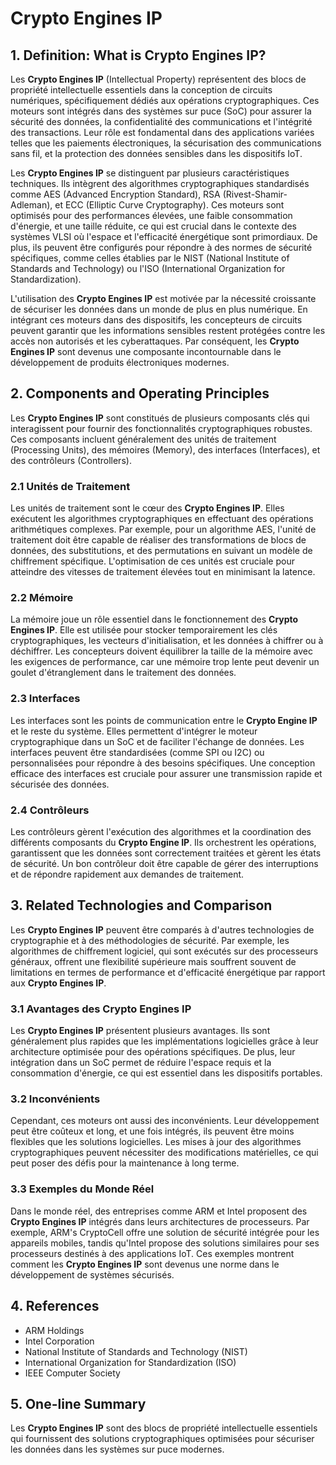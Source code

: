 # Crypto Engines IP

## 1. Definition: What is **Crypto Engines IP**?
Les **Crypto Engines IP** (Intellectual Property) représentent des blocs de propriété intellectuelle essentiels dans la conception de circuits numériques, spécifiquement dédiés aux opérations cryptographiques. Ces moteurs sont intégrés dans des systèmes sur puce (SoC) pour assurer la sécurité des données, la confidentialité des communications et l'intégrité des transactions. Leur rôle est fondamental dans des applications variées telles que les paiements électroniques, la sécurisation des communications sans fil, et la protection des données sensibles dans les dispositifs IoT.

Les **Crypto Engines IP** se distinguent par plusieurs caractéristiques techniques. Ils intègrent des algorithmes cryptographiques standardisés comme AES (Advanced Encryption Standard), RSA (Rivest-Shamir-Adleman), et ECC (Elliptic Curve Cryptography). Ces moteurs sont optimisés pour des performances élevées, une faible consommation d'énergie, et une taille réduite, ce qui est crucial dans le contexte des systèmes VLSI où l'espace et l'efficacité énergétique sont primordiaux. De plus, ils peuvent être configurés pour répondre à des normes de sécurité spécifiques, comme celles établies par le NIST (National Institute of Standards and Technology) ou l'ISO (International Organization for Standardization).

L'utilisation des **Crypto Engines IP** est motivée par la nécessité croissante de sécuriser les données dans un monde de plus en plus numérique. En intégrant ces moteurs dans des dispositifs, les concepteurs de circuits peuvent garantir que les informations sensibles restent protégées contre les accès non autorisés et les cyberattaques. Par conséquent, les **Crypto Engines IP** sont devenus une composante incontournable dans le développement de produits électroniques modernes.

## 2. Components and Operating Principles
Les **Crypto Engines IP** sont constitués de plusieurs composants clés qui interagissent pour fournir des fonctionnalités cryptographiques robustes. Ces composants incluent généralement des unités de traitement (Processing Units), des mémoires (Memory), des interfaces (Interfaces), et des contrôleurs (Controllers).

### 2.1 Unités de Traitement
Les unités de traitement sont le cœur des **Crypto Engines IP**. Elles exécutent les algorithmes cryptographiques en effectuant des opérations arithmétiques complexes. Par exemple, pour un algorithme AES, l'unité de traitement doit être capable de réaliser des transformations de blocs de données, des substitutions, et des permutations en suivant un modèle de chiffrement spécifique. L'optimisation de ces unités est cruciale pour atteindre des vitesses de traitement élevées tout en minimisant la latence.

### 2.2 Mémoire
La mémoire joue un rôle essentiel dans le fonctionnement des **Crypto Engines IP**. Elle est utilisée pour stocker temporairement les clés cryptographiques, les vecteurs d'initialisation, et les données à chiffrer ou à déchiffrer. Les concepteurs doivent équilibrer la taille de la mémoire avec les exigences de performance, car une mémoire trop lente peut devenir un goulet d'étranglement dans le traitement des données.

### 2.3 Interfaces
Les interfaces sont les points de communication entre le **Crypto Engine IP** et le reste du système. Elles permettent d'intégrer le moteur cryptographique dans un SoC et de faciliter l'échange de données. Les interfaces peuvent être standardisées (comme SPI ou I2C) ou personnalisées pour répondre à des besoins spécifiques. Une conception efficace des interfaces est cruciale pour assurer une transmission rapide et sécurisée des données.

### 2.4 Contrôleurs
Les contrôleurs gèrent l'exécution des algorithmes et la coordination des différents composants du **Crypto Engine IP**. Ils orchestrent les opérations, garantissent que les données sont correctement traitées et gèrent les états de sécurité. Un bon contrôleur doit être capable de gérer des interruptions et de répondre rapidement aux demandes de traitement.

## 3. Related Technologies and Comparison
Les **Crypto Engines IP** peuvent être comparés à d'autres technologies de cryptographie et à des méthodologies de sécurité. Par exemple, les algorithmes de chiffrement logiciel, qui sont exécutés sur des processeurs généraux, offrent une flexibilité supérieure mais souffrent souvent de limitations en termes de performance et d'efficacité énergétique par rapport aux **Crypto Engines IP**.

### 3.1 Avantages des Crypto Engines IP
Les **Crypto Engines IP** présentent plusieurs avantages. Ils sont généralement plus rapides que les implémentations logicielles grâce à leur architecture optimisée pour des opérations spécifiques. De plus, leur intégration dans un SoC permet de réduire l'espace requis et la consommation d'énergie, ce qui est essentiel dans les dispositifs portables. 

### 3.2 Inconvénients
Cependant, ces moteurs ont aussi des inconvénients. Leur développement peut être coûteux et long, et une fois intégrés, ils peuvent être moins flexibles que les solutions logicielles. Les mises à jour des algorithmes cryptographiques peuvent nécessiter des modifications matérielles, ce qui peut poser des défis pour la maintenance à long terme.

### 3.3 Exemples du Monde Réel
Dans le monde réel, des entreprises comme ARM et Intel proposent des **Crypto Engines IP** intégrés dans leurs architectures de processeurs. Par exemple, ARM's CryptoCell offre une solution de sécurité intégrée pour les appareils mobiles, tandis qu'Intel propose des solutions similaires pour ses processeurs destinés à des applications IoT. Ces exemples montrent comment les **Crypto Engines IP** sont devenus une norme dans le développement de systèmes sécurisés.

## 4. References
- ARM Holdings
- Intel Corporation
- National Institute of Standards and Technology (NIST)
- International Organization for Standardization (ISO)
- IEEE Computer Society

## 5. One-line Summary
Les **Crypto Engines IP** sont des blocs de propriété intellectuelle essentiels qui fournissent des solutions cryptographiques optimisées pour sécuriser les données dans les systèmes sur puce modernes.